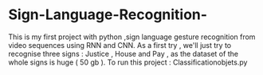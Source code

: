 # Sign-Language-Recognition-
This is my first project with python ,sign language gesture recognition from video sequences using RNN and CNN.
As a first try , we'll just try to recognise three signs : Justice , House and Pay , as the dataset of the whole signs is huge ( 50 gb ).
To run this project : 
Classificationobjets.py 

